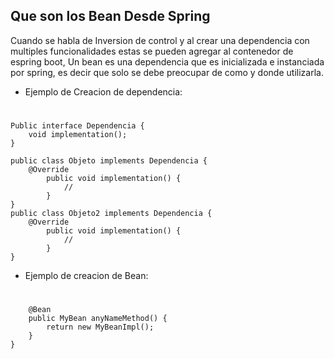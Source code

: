 ## Que son los Bean Desde Spring

Cuando se habla de Inversion de control y al crear una dependencia con multiples funcionalidades estas se pueden agregar al contenedor de espring boot, Un bean es una dependencia que es inicializada e instanciada por spring, es decir que solo se debe preocupar de como y donde utilizarla.

- Ejemplo de Creacion de dependencia:

#
	Public interface Dependencia {
		void implementation();
	}
	
	public class Objeto implements Dependencia {
		@Override
			public void implementation() {
				//
			}
	}
	public class Objeto2 implements Dependencia {
		@Override
			public void implementation() {
				//
			}
	}

- Ejemplo de creacion de Bean:

#
		@Bean
		public MyBean anyNameMethod() {
			return new MyBeanImpl();
		}
	}